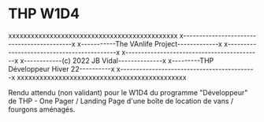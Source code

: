 # THP W1D4

xxxxxxxxxxxxxxxxxxxxxxxxxxxxxxxxxxxxxxxxxxxxx
x-------------------------------------------x
x-----------The VAnlife Project-------------x
x-------------------------------------------x
x-------------------------------------------x
x------------(c) 2022 JB Vidal--------------x
x---------THP Développeur Hiver 22----------x
x-------------------------------------------x
xxxxxxxxxxxxxxxxxxxxxxxxxxxxxxxxxxxxxxxxxxxxx

Rendu attendu (non validant) pour le W1D4 du programme "Développeur" de THP - One Pager / Landing Page d'une boîte de location de vans / fourgons aménagés.
